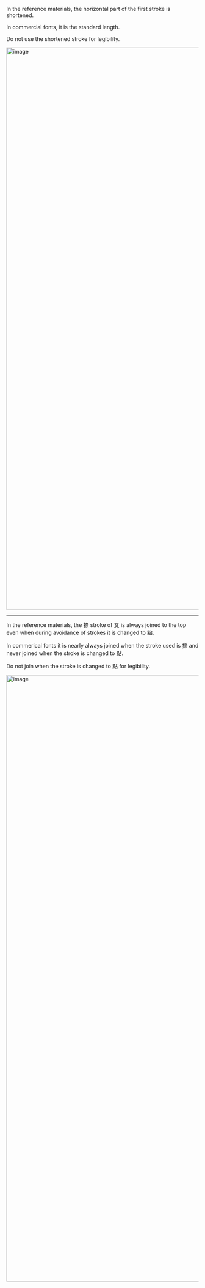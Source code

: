 In the reference materials, the horizontal part of the first stroke is shortened.

In commercial fonts, it is the standard length.

Do not use the shortened stroke for legibility.

<img width="1474" alt="image" src="https://github.com/hfhchan/hk-font-guide/assets/8191296/493153eb-7750-4049-b118-2d4658664aa9">

-----

In the reference materials, the 捺 stroke of 又 is always joined to the top even when during
avoidance of strokes it is changed to 點.

In commerical fonts it is nearly always joined when the stroke used is 捺 and never joined
when the stroke is changed to 點.

Do not join when the stroke is changed to 點 for legibility.

<img width="1590" alt="image" src="https://github.com/hfhchan/hk-font-guide/assets/8191296/174bc01d-5406-4bbb-a8d6-2fd76ccb7734">
